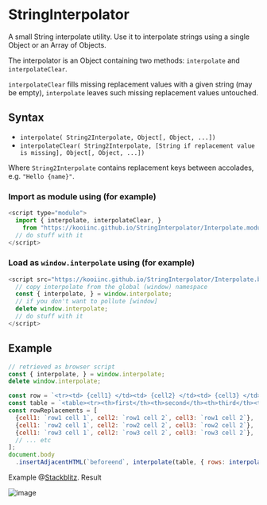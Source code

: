 # StringInterpolator

A small String interpolate utility. Use it to interpolate strings using a single Object or an Array of Objects.

The interpolator is an Object containing two methods: `interpolate` and `interpolateClear`.

`interpolateClear` fills missing replacement values with a given string (may be empty), `interpolate` leaves such missing replacement values untouched.

## Syntax 
- `interpolate( String2Interpolate, Object[, Object, ...])` 
- `interpolateClear( String2Interpolate, [String if replacement value is missing], Object[, Object, ...])`

Where `String2Interpolate` contains replacement keys between accolades, e.g. `"Hello {name}"`.

### Import as module using (for example)

```javascript
<script type="module">
  import { interpolate, interpolateClear, } 
    from "https://kooiinc.github.io/StringInterpolator/Interpolate.module.js";
  // do stuff with it
</script>  
```

### Load as `window.interpolate` using (for example)

```javascript
<script src="https://kooiinc.github.io/StringInterpolator/Interpolate.browser.js" >
  // copy interpolate from the global (window) namespace
  const { interpolate, } = window.interpolate;
  // if you don't want to pollute [window]
  delete window.interpolate;
  // do stuff with it
</script>  
```

## Example

```javascript
// retrieved as browser script
const { interpolate, } = window.interpolate;
delete window.interpolate;

const row = `<tr><td> {cell1} </td><td> {cell2} </td><td> {cell3} </td>`;
const table = `<table><tr><th>first</th><th>second</th><th>third</th><tbody> {rows} </tbody></table>`;
const rowReplacements = [
  {cell1: `row1 cell 1`, cell2: `row1 cell 2`, cell3: `row1 cell 2`},
  {cell1: `row2 cell 1`, cell2: `row2 cell 2`, cell3: `row2 cell 2`},
  {cell1: `row3 cell 1`, cell2: `row3 cell 2`, cell3: `row3 cell 2`},
  // ... etc
];
document.body
  .insertAdjacentHTML(`beforeend`, interpolate(table, { rows: interpolate(row, ...rowReplacements) }) );
```
Example @[Stackblitz](https://stackblitz.com/edit/web-platform-ehwrsp?file=script.js). Result

![image](https://github.com/KooiInc/StringInterpolator/assets/836043/034d5b9c-8247-4f69-af76-503594ec6622)


